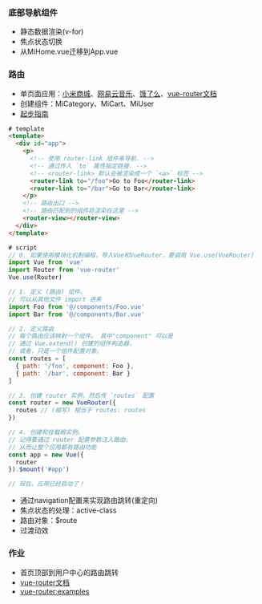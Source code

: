 ### 底部导航组件
+ 静态数据渲染(v-for)
+ 焦点状态切换
+ 从MiHome.vue迁移到App.vue

### 路由
+ 单页面应用：[小米商城](https://m.mi.com/)、[网易云音乐](https://music.163.com/)、[饿了么](https://www.ele.me)、[vue-router文档](https://router.vuejs.org)
+ 创建组件：MiCategory、MiCart、MiUser
+ [起步指南](https://router.vuejs.org/zh/guide/#html)
```html
# template
<template>
  <div id="app">
    <p>
      <!-- 使用 router-link 组件来导航. -->
      <!-- 通过传入 `to` 属性指定链接. -->
      <!-- <router-link> 默认会被渲染成一个 `<a>` 标签 -->
      <router-link to="/foo">Go to Foo</router-link>
      <router-link to="/bar">Go to Bar</router-link>
    </p>
    <!-- 路由出口 -->
    <!-- 路由匹配到的组件将渲染在这里 -->
    <router-view></router-view>
  </div>
</template>
```
```javascript
# script
// 0. 如果使用模块化机制编程，导入Vue和VueRouter，要调用 Vue.use(VueRouter)
import Vue from 'vue'
import Router from 'vue-router'
Vue.use(Router) 

// 1. 定义 (路由) 组件。
// 可以从其他文件 import 进来
import Foo from '@/components/Foo.vue'
import Bar from '@/components/Bar.vue'

// 2. 定义路由
// 每个路由应该映射一个组件。 其中"component" 可以是
// 通过 Vue.extend() 创建的组件构造器，
// 或者，只是一个组件配置对象。
const routes = [
  { path: '/foo', component: Foo },
  { path: '/bar', component: Bar }
]

// 3. 创建 router 实例，然后传 `routes` 配置
const router = new VueRouter({
  routes // (缩写) 相当于 routes: routes
})

// 4. 创建和挂载根实例。
// 记得要通过 router 配置参数注入路由，
// 从而让整个应用都有路由功能
const app = new Vue({
  router
}).$mount('#app')

// 现在，应用已经启动了！
```
+ 通过navigation配置来实现路由跳转(重定向)
+ 焦点状态的处理：active-class
+ 路由对象：$route
+ 过渡动效


### 作业
+ 首页顶部到用户中心的路由跳转
+ [vue-router文档](https://router.vuejs.org/zh/)
+ [vue-router:examples](https://github.com/vuejs/vue-router/tree/dev/examples)